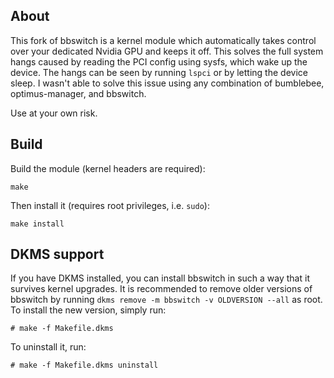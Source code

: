 About
-----

This fork of bbswitch is a kernel module which automatically takes control
over your dedicated Nvidia GPU and keeps it off.
This solves the full system hangs caused by reading the PCI config using sysfs,
which wake up the device. The hangs can be seen by running `lspci` or by
letting the device sleep.
I wasn't able to solve this issue using any combination of bumblebee,
optimus-manager, and bbswitch.

Use at your own risk.

Build
-----

Build the module (kernel headers are required):

    make
Then install it (requires root privileges, i.e. `sudo`):

    make install

DKMS support
------------

If you have DKMS installed, you can install bbswitch in such a way that it
survives kernel upgrades. It is recommended to remove older versions of bbswitch
by running `dkms remove -m bbswitch -v OLDVERSION --all` as root. To install
the new version, simply run:

    # make -f Makefile.dkms

To uninstall it, run:

    # make -f Makefile.dkms uninstall
